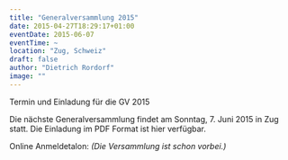 ```yaml
---
title: "Generalversammlung 2015"
date: 2015-04-27T18:29:17+01:00
eventDate: 2015-06-07
eventTime: ~
location: "Zug, Schweiz"
draft: false
author: "Dietrich Rordorf"
image: ""
---
```

Termin und Einladung für die GV 2015

<!--more-->

Die nächste Generalversammlung findet am Sonntag, 7. Juni 2015 in Zug statt. Die Einladung im PDF Format ist hier verfügbar.

Online Anmeldetalon:
*(Die Versammlung ist schon vorbei.)*
